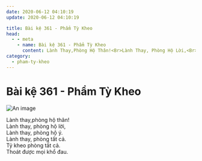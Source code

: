 ```yaml
---
date: 2020-06-12 04:10:19
update: 2020-06-12 04:10:19

title: Bài kệ 361 - Phẩm Tỳ Kheo
head:
  - - meta
    - name: Bài kệ 361 - Phẩm Tỳ Kheo
      content: Lành Thay,Phòng Hộ Thân!<Br>Lành Thay, Phòng Hộ Lời,<Br>Lành Thay, Phòng Hộ Ý.<Br>Lành Thay, Phòng Tất Cả.<Br>Tỷ Kheo Phòng Tất Cả.<Br>Thoát Được Mọi Khổ Đau.<Br>
category:
  - pham-ty-kheo
---
```


# Bài kệ 361 - Phẩm Tỳ Kheo

![An image](/img/pham-ty-kheo/pham-ty-kheo-361.jpg)

Lành thay,phòng hộ thân!<br>Lành thay, phòng hộ lời,<br>Lành thay, phòng hộ ý.<br>Lành thay, phòng tất cả.<br>Tỷ kheo phòng tất cả.<br>Thoát được mọi khổ đau.<br>
